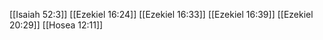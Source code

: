 [[Isaiah 52:3]]
[[Ezekiel 16:24]]
[[Ezekiel 16:33]]
[[Ezekiel 16:39]]
[[Ezekiel 20:29]]
[[Hosea 12:11]]
